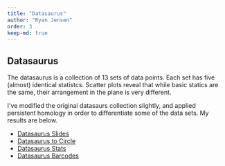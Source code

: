 ```yaml
---
title: "Datasaurus"
author: "Ryan Jensen"
order: 3
keep-md: true
---
```









## Datasaurus
The datasaurus is a collection of 13 sets of data points. Each set has 
five (almost) identical statistcs. Scatter plots reveal that while basic
statics are the same, their arrangement in the plane is very different. 

I've modified the original datasaurs collection slightly, and applied
persistent homology in order to differentiate some of the data sets.
My results are below.

-   [Datasaurus Slides](talk.pdf)
-   [Datasaurus to Circle](https://youtu.be/7xpFDxnYJ-4)
-   [Datasaurus Stats](https://youtu.be/CGvwX5lUl74)
-   [Datasaurus Barcodes](https://youtu.be/ISpv4kQiAns)

